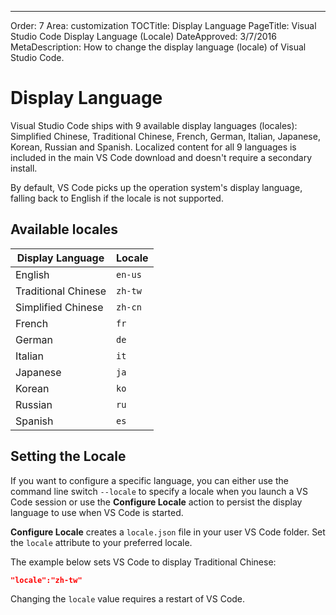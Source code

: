 ﻿---
Order: 7
Area: customization
TOCTitle: Display Language
PageTitle: Visual Studio Code Display Language (Locale)
DateApproved: 3/7/2016
MetaDescription: How to change the display language (locale) of Visual Studio Code.  

# Display Language

Visual Studio Code ships with 9 available display languages (locales): Simplified Chinese, Traditional Chinese, French, German, Italian, Japanese, Korean, Russian and Spanish.  Localized content for all 9 languages is included in the main VS Code download and doesn't require a secondary install.

By default, VS Code picks up the operation system's display language, falling back to English if the locale is not supported.

## Available locales

Display Language | Locale
-----------------|-------
English|`en-us`
Traditional Chinese|`zh-tw`
Simplified Chinese|`zh-cn`
French|`fr`
German|`de`
Italian|`it`
Japanese|`ja`
Korean|`ko`
Russian|`ru`
Spanish|`es`

## Setting the Locale

If you want to configure a specific language, you can either use the command line switch `--locale` to specify a locale when you launch a VS Code session or use the **Configure Locale** action to persist the display language to use when VS Code is started.

**Configure Locale** creates a `locale.json` file in your user VS Code folder.  Set the `locale` attribute to your preferred locale.

The example below sets VS Code to display Traditional Chinese:

```json
"locale":"zh-tw"
```

Changing the `locale` value requires a restart of VS Code.
